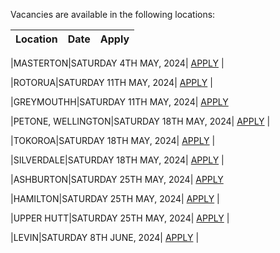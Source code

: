 Vacancies are available in the following locations:

| Location | Date | Apply |
|---|---|---|

|MASTERTON|SATURDAY 4TH MAY, 2024| [APPLY](mailto:tfaala@rgis.co.nz?subject=MASTERTON%20-%20SATURDAY%204TH%20MAY) |

|ROTORUA|SATURDAY 11TH MAY, 2024| [APPLY](mailto:tfaala@rgis.co.nz?subject=ROTORUA%20-%20SATURDAY%2011TH%20MAY) |

|GREYMOUTHH|SATURDAY 11TH MAY, 2024| [APPLY](mailto:tfaala@rgis.co.nz?subject=GREYMOUTH%20-%20SATURDAY%2011TH%20MAY)

|PETONE, WELLINGTON|SATURDAY 18TH MAY, 2024| [APPLY](mailto:tfaala@rgis.co.nz?subject=PETONE%20-%20SATURDAY%2018TH%20MAY) |

|TOKOROA|SATURDAY 18TH MAY, 2024| [APPLY](mailto:tfaala@rgis.co.nz?subject=TOKOROA%20-%20SATURDAY%2018TH%20MAY) |

|SILVERDALE|SATURDAY 18TH MAY, 2024| [APPLY](mailto:tfaala@rgis.co.nz?subject=SILVERDALE%20-%20SATURDAY%2018TH%20MAY) |

|ASHBURTON|SATURDAY 25TH MAY, 2024| [APPLY](mailto:tfaala@rgis.co.nz?subject=ASHBURTON%20-%20SATURDAY%2025TH%20MAY)

|HAMILTON|SATURDAY 25TH MAY, 2024| [APPLY](mailto:tfaala@rgis.co.nz?subject=HAMILTON%20-%20SATURDAY%2025TH%20MAY) |

|UPPER HUTT|SATURDAY 25TH MAY, 2024| [APPLY](mailto:tfaala@rgis.co.nz?subject=UPPER%20HUTT%20-%20SATURDAY%2025TH%20MAY) |

|LEVIN|SATURDAY 8TH JUNE, 2024| [APPLY](mailto:tfaala@rgis.co.nz?subject=LEVIN%20-%20SATURDAY%208TH%20JUNE) |

